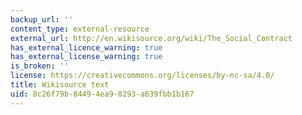 ```yaml
---
backup_url: ''
content_type: external-resource
external_url: http://en.wikisource.org/wiki/The_Social_Contract
has_external_licence_warning: true
has_external_license_warning: true
is_broken: ''
license: https://creativecommons.org/licenses/by-nc-sa/4.0/
title: Wikisource text
uid: 8c26f79b-8449-4ea9-8293-a639fbb1b167
---
```

